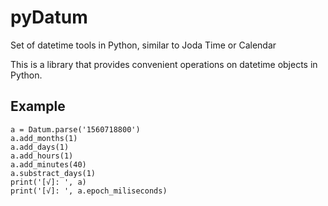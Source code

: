 # pyDatum
Set of datetime tools in Python, similar to Joda Time or Calendar

This is a library that provides convenient operations on datetime objects in Python.

## Example
```
a = Datum.parse('1560718800')
a.add_months(1)
a.add_days(1)
a.add_hours(1)
a.add_minutes(40)
a.substract_days(1)
print('[√]: ', a)
print('[√]: ', a.epoch_miliseconds)
```
